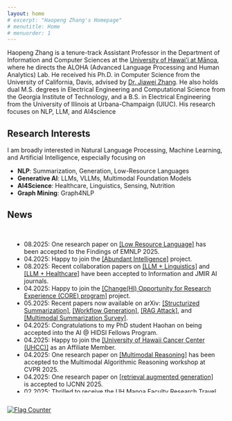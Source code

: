 ```yaml
---
layout: home
# excerpt: "Haopeng Zhang's Homepage"
# menutitle: Home
# menuorder: 1
---
```


Haopeng Zhang is a tenure-track Assistant Professor in the Department of Information and Computer Sciences at the <a href="https://www.ics.hawaii.edu/"><u>University of Hawai‘i at Mānoa</u></a>, where he directs the ALOHA (Advanced Language Processing and Human Analytics) Lab. He received his Ph.D. in Computer Science from the University of California, Davis, advised by <a href="http://jiaweizhang.net/"><u>Dr. Jiawei Zhang</u></a>. He also holds dual M.S. degrees in Electrical Engineering and Computational Science from the Georgia Institute of Technology, and a B.S. in Electrical Engineering from the University of Illinois at Urbana-Champaign (UIUC). His research focuses on NLP, LLM, and AI4science

## Research Interests
I am broadly interested in Natural Language Processing, Machine Learning, and Artificial Intelligence, especially focusing on
- **NLP**: Summarization, Generation, Low-Resource Languages
- **Generative AI**: LLMs, VLLMs, Multimodal Foundation Models
- **AI4Science**: Healthcare, Linguistics, Sensing, Nutrition
- **Graph Mining**: Graph4NLP


## News
<div style="max-height: 350px; overflow-y: scroll; padding: 15px; border-radius: 2px;">
  <ul>
    <li>08.2025: One research paper on <a href="https://arxiv.org/abs/2506.21563" target="_blank">[Low Resource Language]</a> has been accepted to the Findings of EMNLP 2025.</li>
    <li>04.2025: Happy to join the <a href="https://abundant-intelligences.net/pods/" target="_blank">[Abundant Intelligence]</a> project.</li>
    <li>08.2025: Recent collaboration papers on <a href="https://www.mdpi.com/2078-2489/16/8/710" target="_blank">[LLM + Linguistics]</a> and <a href="https://preprints.jmir.org/preprint/75030/accepted" target="_blank">[LLM + Healthcare]</a> have been accepted to Information and JMIR AI journals.</li>
    <li>04.2025: Happy to join the <a href="https://hawaii.edu/epscor/changehi-opportunity-for-research-experience-core-program/" target="_blank">[Change(HI) Opportunity for Research Experience (CORE) program]</a> project.</li>
    <li>05.2025: Recent papers now available on arXiv: <a href="https://arxiv.org/abs/2505.22950" target="_blank">[Structurized Summarization]</a>, <a href="https://arxiv.org/abs/2505.22967" target="_blank">[Workflow Generation]</a>, <a href="https://arxiv.org/abs/2508.03110" target="_blank">[RAG Attack]</a>, and <a href="https://www.techrxiv.org/doi/full/10.36227/techrxiv.175695798.83905803/v1" target="_blank">[Multimodal Summarization Survey]</a>.</li>
    <li>04.2025: Congratulations to my PhD student Haohan on being accepted into the AI @ HIDSI Fellows Program.</li>
    <li>04.2025: Happy to join the <a href="https://www.uhcancercenter.org/" target="_blank">[University of Hawaii Cancer Center (UHCC)]</a> as an Affiliate Member.</li>
    <li>04.2025: One research paper on <a href="https://arxiv.org/abs/2406.12169" target="_blank">[Multimodal Reasoning]</a> has been accepted to the Multimodal Algorithmic Reasoning workshop at CVPR 2025.</li>
    <li>04.2025: One research paper on <a href="https://arxiv.org/abs/2406.12169" target="_blank">[retrieval augmented generation]</a> is accepted to IJCNN 2025.</li>
    <li>02.2025: Thrilled to receive the UH Manoa Faculty Research Travel Fund! Looking forward to NAACL 2025 in Albuquerque.</li>
    <li>02.2025: Excited to share that my research has been featured in <a href="https://www.hawaii.edu/news/2025/02/07/ai-breakthroughs-healthcare-education-more/" target="_blank">[University of Hawaii News]</a>.</li>
    <li>01.2025: One research paper <a href="https://www.arxiv.org/abs/2408.06583" target="_blank">[A Structure-aware Generative Model for Biomedical Event Extraction]</a> is accepted to DASFAA 2025.</li>
    <li>01.2025: Excited to receive $7,500 computing credits from OpenAI’s Researcher Access Program.</li>
    <li>01.2025: One research paper on <a href="https://arxiv.org/pdf/2410.15687" target="_blank">[summmarization domain adaptation]</a> is accepted to findings of NAACL 2025.</li>
    <li>01.2025: One survey paper on <a href="https://arxiv.org/abs/2406.11289" target="_blank">[text summarization]</a> is accepted to ACM Computing Surveys (IF:23.8).</li>
    <li>11.2024: Excited to share that I will organize the 5th Workshop on New Frontiers in Summarization (NewSumm) at EMNLP 2025, Suzhou.</li>
    <li>11.2024: Honored to serve as an area chair for ACL 2025 and as a minitrack chair for AMCIS 2025.</li>
    <li>10.2024: Excited to receive computing credit awards from Google Cloud.</li>
    <li>09.2024: Honored to serve as a panelist for NSF.</li>
    <li>09.2024: Glad to receive computing credits from NSF ACCESS Allocations program.</li>
    <li>08.2024: Thrilled to attend NSF Innovation, Culture, and Creativity (ICC) workshop.</li>
    <li>06.2024: My Ph.D. dissertation <a href="https://escholarship.org/uc/item/7zn0b66s" target="_blank">[Building Intelligent and Reliable Summarization Systems]</a> and one survey paper on <a href="https://arxiv.org/abs/2406.11289" target="_blank">[text summarization]</a> is available online.</li>
    <li>05.2024: 🎓 Successfully Completed My Ph.D. at UC Davis. Officially Dr. Zhang!</li>
    <li>04.2024: 🎉 I will join the information and computer science (ICS) department of <a href="https://www.ics.hawaii.edu/"><u>University of Hawaii at Mānoa</u></a> this Augest. Aloha!</li>
    <li>03.2024: one research paper is accepted to NAACL 2024.</li>
    <li>02.2024: one first-authored research paper is accepted to LREC-COLING 2024.</li>
    <li>10.2023: two first-authored research papers are accepted to Findings of EMNLP 2023.</li>
    <li>09.2023: serve as PC member for SDM 24.</li>
    <li>09.2023: one first-authored research paper is accepted to IJCNLP-AACL 2023.</li>
    <li>06.2023: start my research internship at AWS AI lab.</li>
    <li>06.2023: one first-authored research paper is accepted to LLM4AI workshop at KDD 23.</li>
    <li>06.2023: serve as reviewer for EMNLP 2023, SDM 24 and PC for NewSumm workshop 2023.</li>
    <li>05.2023: one first-authored research paper is accepted to ACL 2023 CODI.</li>
    <li>05.2023: one first-authored research paper is accepted to Findings of ACL 2023.</li>
    <li>04.2023: start my research internship at Megagon Lab.</li>
    <li>03.2023: receive UC Davis GGCS Research Fellowship.</li>
    <li>03.2023: serve as reviewer for ACL 23, IEEE TASLP, IEEE Transactions on Big Data.</li>
    <li>02.2023: passed my QE exam.</li>
  </ul>
</div>

<br>

<a href="https://info.flagcounter.com/pYGa"><img src="https://s11.flagcounter.com/count2/pYGa/bg_FFFFFF/txt_000000/border_CCCCCC/columns_8/maxflags_30/viewers_0/labels_0/pageviews_1/flags_0/percent_0/" alt="Flag Counter" border="0"></a>



